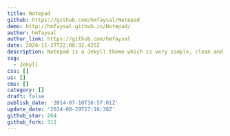 ```yaml
---
title: Notepad
github: https://github.com/hmfaysal/Notepad
demo: http://hmfaysal.github.io/Notepad/
author: hmfaysal
author_link: https://github.com/hmfaysal
date: 2024-11-27T22:08:32.425Z
description: Notepad is a Jekyll theme which is very simple, clean and beautiful
ssg:
  - Jekyll
css: []
ui: []
cms: []
category: []
draft: false
publish_date: '2014-07-18T16:57:01Z'
update_date: '2014-08-29T17:16:38Z'
github_star: 264
github_fork: 311
---
```

